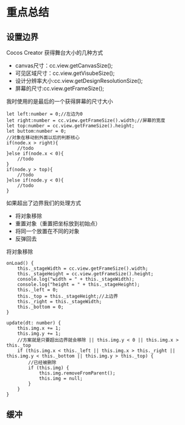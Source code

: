 # 重点总结

## 设置边界

Cocos Creator 获得舞台大小的几种方式

- canvas尺寸：cc.view.getCanvasSize();
- 可见区域尺寸：cc.view.getVisubeSize();
- 设计分辨率大小:cc.view.getDesignResolutionSize();
- 屏幕的尺寸:cc.view.getFrameSize();

我时使用的是最后的一个获得屏幕的尺寸大小

    let left:number = 0;//左边为0
	let right:number = cc.view.getFrameSize().width;//屏幕的宽度
	let top:number = cc.view.getFrameSize().height;
	let buttom:number = 0;
	//对象在移动到外面以后的判断核心
	if(node.x > right){
		//todo
	}else if(node.x < 0){
		//todo
	}
	if(node.y > top){
		//todo
	}else if(node.y < 0){
		//todo
	}

如果超出了边界我们的处理方式

- 将对象移除
- 重置对象（重置把坐标放到初始点）
- 将同一个放置在不同的对象
- 反弹回去

将对象移除

	onLoad() {
        this._stageWidth = cc.view.getFrameSize().width;
        this._stageHeight = cc.view.getFrameSize().height;
        console.log("width = " + this._stageWidth);
        console.log("height = " + this._stageHeight);
        this._left = 0;
        this._top = this._stageHeight;//上边界
        this._right = this._stageWidth;
        this._bottom = 0;
    }
	
	update(dt: number) {
        this.img.x += 1;
        this.img.y += 1;
        //方案就是只要超出边界就会移除 || this.img.y < 0 || this.img.x > this._top
        if (this.img.x < this._left || this.img.x > this._right || this.img.y < this._bottom || this.img.y > this._top) {
            //已经被删除
            if (this.img) {
                this.img.removeFromParent();
                this.img = null;
            }
        }
    }
	


## 缓冲
